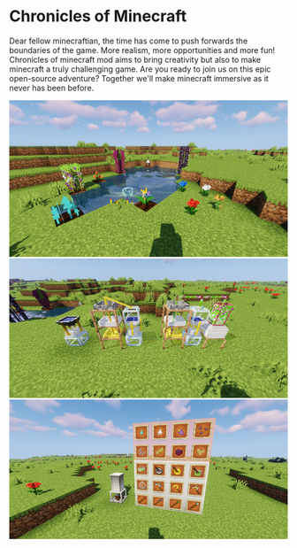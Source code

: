 # Chronicles of Minecraft

Dear fellow minecraftian, the time has come to push forwards the boundaries of the game. More realism, more opportunities and more fun! Chronicles of minecraft mod aims to bring creativity but also to make minecraft a truly challenging game. Are you ready to  join us on this epic open-source adventure? Together we'll make minecraft  immersive as it never has been before.

![Flowers](https://github.com/Chronicles-of-Minecraft/Chronicles-of-Minecraft-Assets/blob/master/Screenshots/flowers.png)
![Models](https://github.com/Chronicles-of-Minecraft/Chronicles-of-Minecraft-Assets/blob/master/Screenshots/models.png)
![Items](https://github.com/Chronicles-of-Minecraft/Chronicles-of-Minecraft-Assets/blob/master/Screenshots/items.png)
